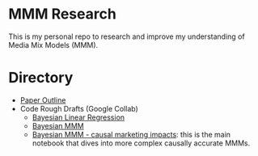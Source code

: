 # MMM Research

This is my personal repo to research and improve my understanding of Media Mix Models (MMM).

# Directory

- [Paper Outline](mmm_practical_overview.md)
- Code Rough Drafts (Google Collab)
  - [Bayesian Linear Regression](https://colab.research.google.com/drive/1ZppqL9fUdPzqyL2FXa2EqFcKrzCgd28D?usp=sharing)
  - [Bayesian MMM](https://colab.research.google.com/drive/1N38pqZnt7Vt1ppbxoqL_Hs_qA5ir4rHp?usp=sharing)
  - [Bayesian MMM - causal marketing impacts](https://colab.research.google.com/drive/1kZuOqCIhHcSRsWBgVpA48mvsB633QXuq?usp=sharing): this is the main notebook that dives into more complex causally accurate MMMs.
